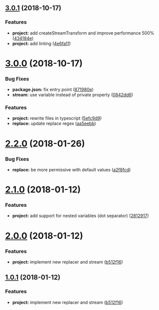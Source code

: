 <a name="3.0.1"></a>
## [3.0.1](https://github.com/SpoonX/procurator/compare/v3.0.0...v3.0.1) (2018-10-17)


### Features

* **project:** add createStreamTransform and improve performance 500% ([434184e](https://github.com/SpoonX/procurator/commit/434184e))
* **project:** add linting ([4e6fa11](https://github.com/SpoonX/procurator/commit/4e6fa11))



<a name="3.0.0"></a>
# [3.0.0](https://github.com/SpoonX/procurator/compare/v2.2.0...v3.0.0) (2018-10-17)


### Bug Fixes

* **package.json:** fix entry point ([871980e](https://github.com/SpoonX/procurator/commit/871980e))
* **stream:** use variable instead of private property ([0842dd6](https://github.com/SpoonX/procurator/commit/0842dd6))


### Features

* **project:** rewrite files in typescript ([5efc9d9](https://github.com/SpoonX/procurator/commit/5efc9d9))
* **replace:** update replace regex ([aa5eebb](https://github.com/SpoonX/procurator/commit/aa5eebb))



<a name="2.2.0"></a>
# [2.2.0](https://github.com/SpoonX/procurator/compare/v2.1.0...v2.2.0) (2018-01-26)


### Bug Fixes

* **replace:** be more permissive with default values ([a2f8fcd](https://github.com/SpoonX/procurator/commit/a2f8fcd))



<a name="2.1.0"></a>
# [2.1.0](https://github.com/SpoonX/procurator/compare/v2.0.0...v2.1.0) (2018-01-12)


### Features

* **project:** add support for nested variables (dot separator) ([2812917](https://github.com/SpoonX/procurator/commit/2812917))



<a name="2.0.0"></a>
# [2.0.0](https://github.com/SpoonX/procurator/compare/v1.1.0...v2.0.0) (2018-01-12)


### Features

* **project:** implement new replacer and stream ([b512f16](https://github.com/SpoonX/procurator/commit/b512f16))



<a name="1.0.1"></a>
## [1.0.1](https://github.com/SpoonX/procurator/compare/v1.1.0...v1.0.1) (2018-01-12)


### Features

* **project:** implement new replacer and stream ([b512f16](https://github.com/SpoonX/procurator/commit/b512f16))



